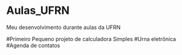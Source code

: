# Aulas_UFRN
Meu desenvolvimento durante aulas da UFRN

#Primeiro Pequeno projeto de calculadora Simples
#Urna eletrônica
#Agenda de contatos
